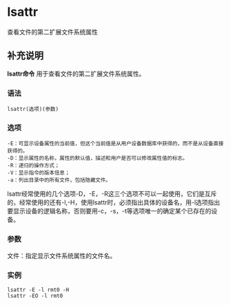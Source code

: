 lsattr
===

查看文件的第二扩展文件系统属性

## 补充说明

**lsattr命令** 用于查看文件的第二扩展文件系统属性。

### 语法  

```
lsattr(选项)(参数)
```

### 选项  

```
-E：可显示设备属性的当前值，但这个当前值是从用户设备数据库中获得的，而不是从设备直接获得的。
-D：显示属性的名称，属性的默认值，描述和用户是否可以修改属性值的标志。
-R：递归的操作方式；
-V：显示指令的版本信息；
-a：列出目录中的所有文件，包括隐藏文件。
```

lsattr经常使用的几个选项-D，-E，-R这三个选项不可以一起使用，它们是互斥的，经常使用的还有-l,-H，使用lsattr时，必须指出具体的设备名，用-l选项指出要显示设备的逻辑名称，否则要用-c，-s，-t等选项唯一的确定某个已存在的设备。

### 参数  

文件：指定显示文件系统属性的文件名。

### 实例  

```
lsattr -E -l rmt0 -H
lsattr -EO -l rmt0
```


<!-- Linux命令行搜索引擎：https://jaywcjlove.github.io/linux-command/ -->